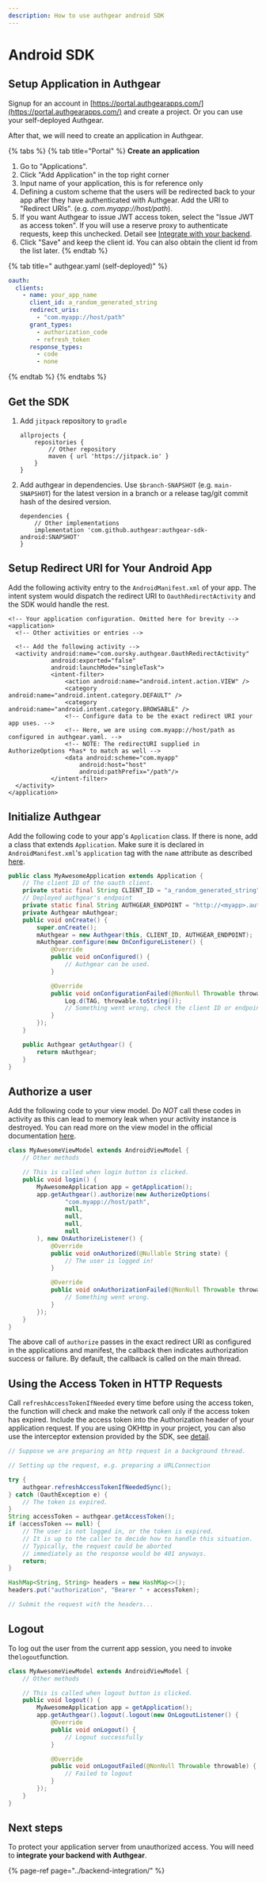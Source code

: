 ```yaml
---
description: How to use authgear android SDK
---
```


# Android SDK

## Setup Application in Authgear

Signup for an account in [https://portal.authgearapps.com/](https://portal.authgearapps.com/) and create a project. Or you can use your self-deployed Authgear.

After that, we will need to create an application in Authgear.

{% tabs %}
{% tab title="Portal" %}
**Create an application**

1. Go to "Applications".
2. Click "Add Application" in the top right corner
3. Input name of your application, this is for reference only
4. Defining a custom scheme that the users will be redirected back to your app after they have authenticated with Authgear. Add the URI to "Redirect URIs". \(e.g. _com.myapp://host/path_\).
5. If you want Authgear to issue JWT access token, select the "Issue JWT as access token". If you will use a reserve proxy to authenticate requests, keep this unchecked. Detail see [Integrate with your backend](../backend-integration/).
6. Click "Save" and keep the client id. You can also obtain the client id from the list later.
{% endtab %}

{% tab title=" authgear.yaml \(self-deployed\)" %}
```yaml
oauth:
  clients:
    - name: your_app_name
      client_id: a_random_generated_string
      redirect_uris:
        - "com.myapp://host/path"
      grant_types:
        - authorization_code
        - refresh_token
      response_types:
        - code
        - none
```
{% endtab %}
{% endtabs %}

## Get the SDK

1. Add `jitpack` repository to `gradle`

   ```text
   allprojects {
       repositories {
           // Other repository
           maven { url 'https://jitpack.io' }
       }
   }
   ```

2. Add authgear in dependencies. Use `$branch-SNAPSHOT` \(e.g. `main-SNAPSHOT`\) for the latest version in a branch or a release tag/git commit hash of the desired version.

   ```text
   dependencies {
       // Other implementations
       implementation 'com.github.authgear:authgear-sdk-android:SNAPSHOT'
   }
   ```

## Setup Redirect URI for Your Android App

Add the following activity entry to the `AndroidManifest.xml` of your app. The intent system would dispatch the redirect URI to `OauthRedirectActivity` and the SDK would handle the rest.

```markup
<!-- Your application configuration. Omitted here for brevity -->
<application>
  <!-- Other activities or entries -->

  <!-- Add the following activity -->
  <activity android:name="com.oursky.authgear.OauthRedirectActivity"
            android:exported="false"
            android:launchMode="singleTask">
            <intent-filter>
                <action android:name="android.intent.action.VIEW" />
                <category android:name="android.intent.category.DEFAULT" />
                <category android:name="android.intent.category.BROWSABLE" />
                <!-- Configure data to be the exact redirect URI your app uses. -->
                <!-- Here, we are using com.myapp://host/path as configured in authgear.yaml. -->
                <!-- NOTE: The redirectURI supplied in AuthorizeOptions *has* to match as well -->
                <data android:scheme="com.myapp"
                    android:host="host"
                    android:pathPrefix="/path"/>
            </intent-filter>
  </activity>
</application>
```

## Initialize Authgear

Add the following code to your app's `Application` class. If there is none, add a class that extends `Application`. Make sure it is declared in `AndroidManifest.xml`'s `application` tag with the `name` attribute as described [here](https://developer.android.com/guide/topics/manifest/application-element#nm).

```java
public class MyAwesomeApplication extends Application {
    // The client ID of the oauth client.
    private static final String CLIENT_ID = "a_random_generated_string"
    // Deployed authgear's endpoint
    private static final String AUTHGEAR_ENDPOINT = "http://<myapp>.authgearapps.com/"
    private Authgear mAuthgear;
    public void onCreate() {
        super.onCreate();
        mAuthgear = new Authgear(this, CLIENT_ID, AUTHGEAR_ENDPOINT);
        mAuthgear.configure(new OnConfigureListener() {
            @Override
            public void onConfigured() {
                // Authgear can be used.
            }

            @Override
            public void onConfigurationFailed(@NonNull Throwable throwable) {
                Log.d(TAG, throwable.toString());
                // Something went wrong, check the client ID or endpoint.
            }
        });
    }

    public Authgear getAuthgear() {
        return mAuthgear;
    }
}
```

## Authorize a user

Add the following code to your view model. Do _NOT_ call these codes in activity as this can lead to memory leak when your activity instance is destroyed. You can read more on the view model in the official documentation [here](https://developer.android.com/topic/libraries/architecture/viewmodel).

```java
class MyAwesomeViewModel extends AndroidViewModel {
    // Other methods

    // This is called when login button is clicked.
    public void login() {
        MyAwesomeApplication app = getApplication();
        app.getAuthgear().authorize(new AuthorizeOptions(
                "com.myapp://host/path",
                null,
                null,
                null,
                null
        ), new OnAuthorizeListener() {
            @Override
            public void onAuthorized(@Nullable String state) {
                // The user is logged in!
            }

            @Override
            public void onAuthorizationFailed(@NonNull Throwable throwable) {
                // Something went wrong.
            }
        });
    }
}
```

The above call of `authorize` passes in the exact redirect URI as configured in the applications and manifest, the callback then indicates authorization success or failure. By default, the callback is called on the main thread.

## Using the Access Token in HTTP Requests

Call `refreshAccessTokenIfNeeded` every time before using the access token, the function will check and make the network call only if the access token has expired. Include the access token into the Authorization header of your application request. If you are using OKHttp in your project, you can also use the interceptor extension provided by the SDK, see [detail](okhttp-interceptor-extension.md).

```java
// Suppose we are preparing an http request in a background thread.

// Setting up the request, e.g. preparing a URLConnection

try {
    authgear.refreshAccessTokenIfNeededSync();
} catch (OauthException e) {
    // The token is expired.
}
String accessToken = authgear.getAccessToken();
if (accessToken == null) {
    // The user is not logged in, or the token is expired.
    // It is up to the caller to decide how to handle this situation.
    // Typically, the request could be aborted
    // immediately as the response would be 401 anyways.
    return;
}

HashMap<String, String> headers = new HashMap<>();
headers.put("authorization", "Bearer " + accessToken);

// Submit the request with the headers...
```

## Logout

To log out the user from the current app session, you need to invoke the`logout`function.

```java
class MyAwesomeViewModel extends AndroidViewModel {
    // Other methods

    // This is called when logout button is clicked.
    public void logout() {
        MyAwesomeApplication app = getApplication();
        app.getAuthgear().logout(.logout(new OnLogoutListener() {
            @Override
            public void onLogout() {
                // Logout successfully
            }

            @Override
            public void onLogoutFailed(@NonNull Throwable throwable) {
                // Failed to logout
            }
        });
    }
}
```

## **Next steps** <a id="secure-your-application-server-with-authgear"></a>

To protect your application server from unauthorized access. You will need to **integrate your backend with Authgear**.

{% page-ref page="../backend-integration/" %}

